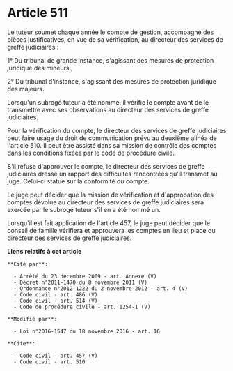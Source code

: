 # Article 511

Le tuteur soumet chaque année le compte de gestion, accompagné des pièces justificatives, en vue de sa vérification, au
directeur des services de greffe judiciaires : 

1° Du tribunal de grande instance, s'agissant des mesures de protection juridique des mineurs ; 

2° Du tribunal d'instance, s'agissant des mesures de protection juridique des majeurs. 

Lorsqu'un subrogé tuteur a été nommé, il vérifie le compte avant de le transmettre avec ses observations au directeur des
services de greffe judiciaires. 

Pour la vérification du compte, le directeur des services de greffe judiciaires peut faire usage du droit de communication
prévu au deuxième alinéa de l'article 510. Il peut être assisté dans sa mission de contrôle des comptes dans les conditions
fixées par le code de procédure civile. 

S'il refuse d'approuver le compte, le directeur des services de greffe judiciaires dresse un rapport des difficultés
rencontrées qu'il transmet au juge. Celui-ci statue sur la conformité du compte. 

Le juge peut décider que la mission de vérification et d'approbation des comptes dévolue au directeur des services de greffe
judiciaires sera exercée par le subrogé tuteur s'il en a été nommé un. 

Lorsqu'il est fait application de l'article 457, le juge peut décider que le conseil de famille vérifiera et approuvera les
comptes en lieu et place du directeur des services de greffe judiciaires.

**Liens relatifs à cet article**

	**Cité par**:

	  - Arrêté du 23 décembre 2009 - art. Annexe (V)
	  - Décret n°2011-1470 du 8 novembre 2011 (V)
	  - Ordonnance n°2012-1222 du 2 novembre 2012 - art. 4 (V)
	  - Code civil - art. 486 (V)
	  - Code civil - art. 514 (V)
	  - Code de procédure civile - art. 1254-1 (V)

	**Modifié par**:

	  - Loi n°2016-1547 du 18 novembre 2016 - art. 16

	**Cite**:

	  - Code civil - art. 457 (V)
	  - Code civil - art. 510
